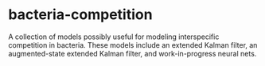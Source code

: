 # bacteria-competition
A collection of models possibly useful for modeling interspecific competition in bacteria. These models include an extended Kalman filter, an augmented-state extended Kalman filter, and work-in-progress neural nets.
